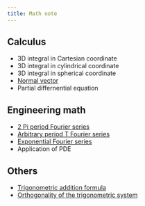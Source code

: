 ```yaml
---
title: Math note
---
```


<h2>Calculus</h2>

- 3D integral in Cartesian coordinate
- 3D integral in cylindrical coordinate
- 3D integral in spherical coordinate  
- [Normal vector]("https://enginebeast.github.io/math_note/normal_vector/")
- Partial differnential equation

<h2>Engineering math</h2>

- [2 Pi period Fourier series]("https://enginebeast.github.io/math_note/2pi_fourier_series/")
- [Arbitrary period T Fourier series](https://enginebeast.github.io/math_note/Tperiod_fourier_series/)
- [Exponential Fourier series](https://enginebeast.github.io/math_note/exponential_fourier/)
- Application of PDE

<h2>Others</h2>

- [Trigonometric addition formula]("https://enginebeast.github.io/math_note/trigo_add/")
- [Orthogonality of the trigonometric system](="https://enginebeast.github.io/math_note/orthogonal_tri/")